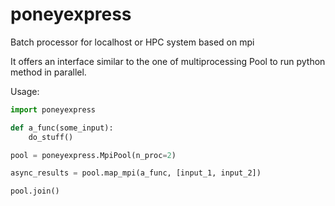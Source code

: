 # poneyexpress
Batch processor for localhost or HPC system based on mpi

It offers an interface similar to the one of multiprocessing Pool to run python method in parallel. 


Usage:
```python
import poneyexpress

def a_func(some_input):
    do_stuff()

pool = poneyexpress.MpiPool(n_proc=2)

async_results = pool.map_mpi(a_func, [input_1, input_2])

pool.join()
```
